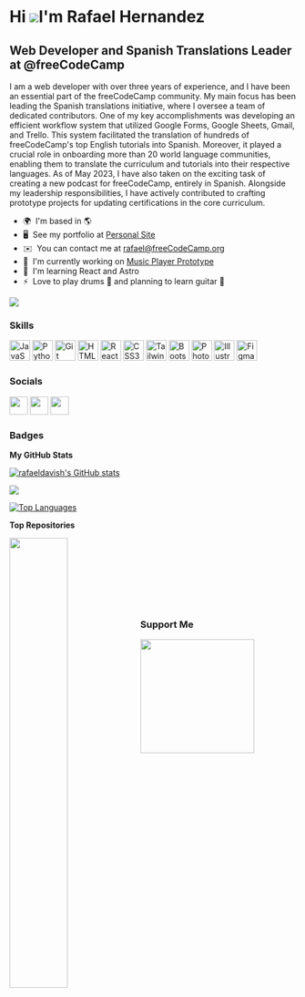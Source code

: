 Hi ![](https://user-images.githubusercontent.com/18350557/176309783-0785949b-9127-417c-8b55-ab5a4333674e.gif)I'm Rafael Hernandez
========================================================================================================================================

Web Developer and Spanish Translations Leader at @freeCodeCamp
--------------------------------------------------------------

I am a web developer with over three years of experience, and I have been an essential part of the freeCodeCamp community. My main focus has been leading the Spanish translations initiative, where I oversee a team of dedicated contributors. One of my key accomplishments was developing an efficient workflow system that utilized Google Forms, Google Sheets, Gmail, and Trello. This system facilitated the translation of hundreds of freeCodeCamp's top English tutorials into Spanish. Moreover, it played a crucial role in onboarding more than 20 world language communities, enabling them to translate the curriculum and tutorials into their respective languages. As of May 2023, I have also taken on the exciting task of creating a new podcast for freeCodeCamp, entirely in Spanish. Alongside my leadership responsibilities, I have actively contributed to crafting prototype projects for updating certifications in the core curriculum.

* 🌍  I'm based in 🌎
* 🖥️  See my portfolio at [Personal Site](http://rafaeldavis.dev)
* ✉️  You can contact me at [rafael@freeCodeCamp.org](mailto:rafael@freeCodeCamp.org)
* 🚀  I'm currently working on [Music Player Prototype](http://7fy49b.csb.app/)
* 🧠  I'm learning React and Astro
* ⚡  Love to play drums 🥁 and planning to learn guitar 🎸

<a href="https://www.twitter.com/rafaeldavish" target="_blank" rel="noreferrer"><img
src="https://img.shields.io/twitter/follow/rafaeldavish?logo=twitter&style=for-the-badge&color=0891b2&labelColor=1c1917"
/></a>

### Skills


<p align="left">
<a href="https://developer.mozilla.org/en-US/docs/Web/JavaScript" target="_blank" rel="noreferrer"><img src="https://raw.githubusercontent.com/danielcranney/readme-generator/main/public/icons/skills/javascript-colored.svg" width="36" height="36" alt="JavaScript" /></a>
<a href="https://www.python.org/" target="_blank" rel="noreferrer"><img src="https://raw.githubusercontent.com/danielcranney/readme-generator/main/public/icons/skills/python-colored.svg" width="36" height="36" alt="Python" /></a>
<a href="https://git-scm.com/" target="_blank" rel="noreferrer"><img src="https://raw.githubusercontent.com/danielcranney/readme-generator/main/public/icons/skills/git-colored.svg" width="36" height="36" alt="Git" /></a>
<a href="https://developer.mozilla.org/en-US/docs/Glossary/HTML5" target="_blank" rel="noreferrer"><img src="https://raw.githubusercontent.com/danielcranney/readme-generator/main/public/icons/skills/html5-colored.svg" width="36" height="36" alt="HTML5" /></a>
<a href="https://reactjs.org/" target="_blank" rel="noreferrer"><img src="https://raw.githubusercontent.com/danielcranney/readme-generator/main/public/icons/skills/react-colored.svg" width="36" height="36" alt="React" /></a>
<a href="https://www.w3.org/TR/CSS/#css" target="_blank" rel="noreferrer"><img src="https://raw.githubusercontent.com/danielcranney/readme-generator/main/public/icons/skills/css3-colored.svg" width="36" height="36" alt="CSS3" /></a>
<a href="https://tailwindcss.com/" target="_blank" rel="noreferrer"><img src="https://raw.githubusercontent.com/danielcranney/readme-generator/main/public/icons/skills/tailwindcss-colored.svg" width="36" height="36" alt="TailwindCSS" /></a>
<a href="https://getbootstrap.com/" target="_blank" rel="noreferrer"><img src="https://raw.githubusercontent.com/danielcranney/readme-generator/main/public/icons/skills/bootstrap-colored.svg" width="36" height="36" alt="Bootstrap" /></a>
<a href="https://www.adobe.com/uk/products/photoshop.html" target="_blank" rel="noreferrer"><img src="https://raw.githubusercontent.com/danielcranney/readme-generator/main/public/icons/skills/photoshop-colored.svg" width="36" height="36" alt="Photoshop" /></a>
<a href="adobe.com/uk/products/illustrator.html" target="_blank" rel="noreferrer"><img src="https://raw.githubusercontent.com/danielcranney/readme-generator/main/public/icons/skills/illustrator-colored.svg" width="36" height="36" alt="Illustrator" /></a>
<a href="https://www.figma.com/" target="_blank" rel="noreferrer"><img src="https://raw.githubusercontent.com/danielcranney/readme-generator/main/public/icons/skills/figma-colored.svg" width="36" height="36" alt="Figma" /></a>
</p>


### Socials

<p align="left"> <a href="https://www.github.com/rafaeldavish" target="_blank" rel="noreferrer"><img src="https://raw.githubusercontent.com/danielcranney/readme-generator/main/public/icons/socials/github.svg" width="32" height="32" /></a> <a href="https://www.freecodecamp.org/espanol/news/author/rafael/rss" target="_blank" rel="noreferrer"><img src="https://raw.githubusercontent.com/danielcranney/readme-generator/main/public/icons/socials/rss.svg" width="32" height="32" /></a> <a href="https://www.twitter.com/rafaeldavish" target="_blank" rel="noreferrer"><img src="https://raw.githubusercontent.com/danielcranney/readme-generator/main/public/icons/socials/twitter.svg" width="32" height="32" /></a></p>

### Badges

<b>My GitHub Stats</b>

<a href="http://www.github.com/rafaeldavish"><img src="https://github-readme-stats.vercel.app/api?username=rafaeldavish&show_icons=true&hide=&count_private=true&title_color=0891b2&text_color=ffffff&icon_color=0891b2&bg_color=1c1917&hide_border=true&show_icons=true" alt="rafaeldavish's GitHub stats" /></a>

<a href="http://www.github.com/rafaeldavish"><img src="https://github-readme-streak-stats.herokuapp.com/?user=rafaeldavish&stroke=ffffff&background=1c1917&ring=0891b2&fire=0891b2&currStreakNum=ffffff&currStreakLabel=0891b2&sideNums=ffffff&sideLabels=ffffff&dates=ffffff&hide_border=true" /></a>

<a href="https://github.com/rafaeldavish" align="left"><img src="https://github-readme-stats.vercel.app/api/top-langs/?username=rafaeldavish&langs_count=10&title_color=0891b2&text_color=ffffff&icon_color=0891b2&bg_color=1c1917&hide_border=true&locale=en&custom_title=Top%20%Languages" alt="Top Languages" /></a>

<b>Top Repositories</b>

<div width="100%" align="center"><a href="https://github.com/rafaeldavish/car-clicker" align="left"><img align="left" width="45%" src="https://github-readme-stats.vercel.app/api/pin/?username=rafaeldavish&repo=car-clicker&title_color=0891b2&text_color=ffffff&icon_color=0891b2&bg_color=1c1917&hide_border=true&locale=en" /></a></div><br /><br /><br /><br /><br /><br /><br />

### Support Me

<a href="https://www.buymeacoffee.com/rafaeldavish"><img src="https://cdn.buymeacoffee.com/buttons/v2/default-yellow.png" width="200" /></a>

